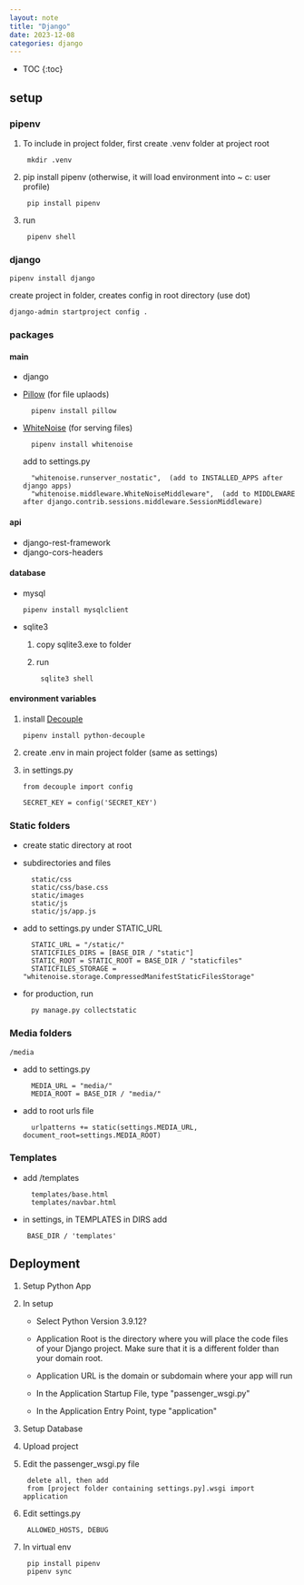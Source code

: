 ```yaml
---
layout: note
title: "Django"
date: 2023-12-08
categories: django
---
```


- TOC
{:toc}

## setup

### pipenv

  1. To include in project folder, first create .venv folder at project root

          mkdir .venv

  2. pip install pipenv (otherwise, it will load environment into ~ c: user profile)

          pip install pipenv

  3. run

          pipenv shell

### django

    pipenv install django

  create project in folder, creates config in root directory (use dot)

    django-admin startproject config .

### packages

#### main

- django

- [Pillow](https://pillow.readthedocs.io/en/stable/) (for file uplaods)

        pipenv install pillow

- [WhiteNoise](http://whitenoise.evans.io/en/stable/) (for serving files)

        pipenv install whitenoise

    add to settings.py

        "whitenoise.runserver_nostatic",  (add to INSTALLED_APPS after django apps)
        "whitenoise.middleware.WhiteNoiseMiddleware",  (add to MIDDLEWARE after django.contrib.sessions.middleware.SessionMiddleware)

#### api

- django-rest-framework
- django-cors-headers

#### database

- mysql

      pipenv install mysqlclient

- sqlite3

    1. copy sqlite3.exe to folder
    2. run

            sqlite3 shell

#### environment variables

 1. install [Decouple](https://pypi.org/project/python-decouple/)

        pipenv install python-decouple

 2. create .env in main project folder (same as settings)
 3. in settings.py

        from decouple import config

        SECRET_KEY = config('SECRET_KEY')

### Static folders

- create static directory at root
- subdirectories and files

        static/css
        static/css/base.css
        static/images
        static/js
        static/js/app.js

- add to settings.py under STATIC_URL

        STATIC_URL = "/static/"
        STATICFILES_DIRS = [BASE_DIR / "static"]
        STATIC_ROOT = STATIC_ROOT = BASE_DIR / "staticfiles"
        STATICFILES_STORAGE = "whitenoise.storage.CompressedManifestStaticFilesStorage"

- for production, run

        py manage.py collectstatic

### Media folders

    /media

- add to settings.py

        MEDIA_URL = "media/"
        MEDIA_ROOT = BASE_DIR / "media/"

- add to root urls file

        urlpatterns += static(settings.MEDIA_URL, document_root=settings.MEDIA_ROOT)

### Templates

- add /templates

        templates/base.html
        templates/navbar.html

- in settings, in TEMPLATES in DIRS add

       BASE_DIR / 'templates'

## Deployment

  1. Setup Python App
  2. In setup

      - Select Python Version 3.9.12?

      - Application Root is the directory where you will place the code files of your Django project.
      Make sure that it is a different folder than your domain root.

      - Application URL is the domain or subdomain where your app will run

      - In the Application Startup File, type "passenger_wsgi.py"

      - In the Application Entry Point, type "application"

  3. Setup Database
  4. Upload project
  5. Edit the passenger_wsgi.py file

          delete all, then add
          from [project folder containing settings.py].wsgi import application

  6. Edit settings.py

          ALLOWED_HOSTS, DEBUG

  7. In virtual env

          pip install pipenv
          pipenv sync
